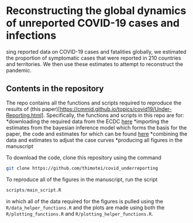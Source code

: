 # Reconstructing the global dynamics of unreported COVID-19 cases and infections
sing reported data on COVID-19 cases and fatalities globally, we estimated the proportion of symptomatic cases that were reported in 210 countries and territories. We then use these estimates to attempt to reconstruct the pandemic.

## Contents in the repository
The repo contains all the functions and scripts required to reproduce the results of (this paper)[https://cmmid.github.io/topics/covid19/Under-Reporting.html]. Specifically, the functions and scripts in this repo are for:
*downloading the required data from the ECDC [here](https://www.ecdc.europa.eu/en/publications-data/download-todays-data-geographic-distribution-covid-19-cases-worldwide)
*importing the estimates from the bayesian inference model which forms the basis for the paper, the code and estimates for which can be found [here](https://github.com/thimotei/CFR_calculation)
*combining the data and estimates to adjust the case curves
*producing all figures in the manuscript 

To download the code, clone this repository using the command

```sh
git clone https://github.com/thimotei/covid_underreporting
```

To reproduce all of the figures in the manuscript, run the script 
```r
scripts/main_script.R
```
in which all of the data required for the figures is pulled using the `R/data_helper_functions.R` and the plots are made using both the `R/plotting_functions.R` and `R/plotting_helper_functions.R`.
